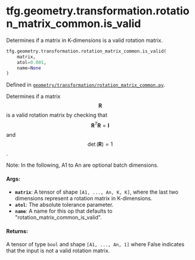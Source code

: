 <div itemscope itemtype="http://developers.google.com/ReferenceObject">
<meta itemprop="name" content="tfg.geometry.transformation.rotation_matrix_common.is_valid" />
<meta itemprop="path" content="Stable" />
</div>

# tfg.geometry.transformation.rotation_matrix_common.is_valid

Determines if a matrix in K-dimensions is a valid rotation matrix.

``` python
tfg.geometry.transformation.rotation_matrix_common.is_valid(
    matrix,
    atol=0.001,
    name=None
)
```



Defined in [`geometry/transformation/rotation_matrix_common.py`](https://cs.corp.google.com/#piper///depot/google3/third_party/py/tensorflow_graphics/geometry/transformation/rotation_matrix_common.py).

<!-- Placeholder for "Used in" -->

Determines if a matrix $$\mathbf{R}$$ is a valid rotation matrix by checking
that $$\mathbf{R}^T\mathbf{R} = \mathbf{I}$$ and $$\det(\mathbf{R}) = 1$$.

Note: In the following, A1 to An are optional batch dimensions.

#### Args:

* <b>`matrix`</b>: A tensor of shape `[A1, ..., An, K, K]`, where the last two
    dimensions represent a rotation matrix in K-dimensions.
* <b>`atol`</b>: The absolute tolerance parameter.
* <b>`name`</b>: A name for this op that defaults to "rotation_matrix_common_is_valid".


#### Returns:

A tensor of type `bool` and shape `[A1, ..., An, 1]` where False indicates
that the input is not a valid rotation matrix.